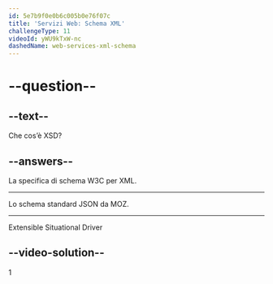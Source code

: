 ```yaml
---
id: 5e7b9f0e0b6c005b0e76f07c
title: 'Servizi Web: Schema XML'
challengeType: 11
videoId: yWU9kTxW-nc
dashedName: web-services-xml-schema
---
```


# --question--

## --text--

Che cos’è XSD?

## --answers--

La specifica di schema W3C per XML.

---

Lo schema standard JSON da MOZ.

---

Extensible Situational Driver

## --video-solution--

1

